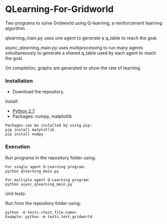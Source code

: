 # QLearning-For-Gridworld
Two programs to solve Gridworld using Q-learning, a reinforcement learning algorithm.

qlearning_main.py uses one agent to generate a q_table to reach the goal.

async_qlearning_main.py uses multiprocessing to run many agents simultaneously to generate a shared q_table used by each agent to reach the goal.

On completion, graphs are generated to show the rate of learning.

### Installation
* Download the repository.

Install:
* [Python 2.7](https://www.python.org/downloads/)
* Packages: numpy, matplotlib
```
Packages can be installed by using pip:
pip install matplotlib
pip install numpy
```

### Execution
Run programs in the repository folder using:
```
For single agent Q-Learning program:
python qlearning_main.py

For multiple agent Q-Learning program:
python async_qlearning_main.py
```

Unit tests:

Run from the repository folder using:
```
python -m tests.<test_file_name>
Example: python -m tests.test_gridworld
```
